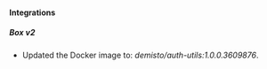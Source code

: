 
#### Integrations

##### Box v2

- Updated the Docker image to: *demisto/auth-utils:1.0.0.3609876*.

